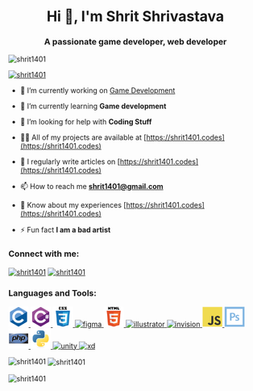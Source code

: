 <h1 align="center">Hi 👋, I'm Shrit Shrivastava</h1>
<h3 align="center">A passionate game developer, web developer</h3>

<p align="left"> <img src="https://komarev.com/ghpvc/?username=shrit1401&label=Profile%20views&color=0e75b6&style=flat" alt="shrit1401" /> </p>

<p align="left"> <a href="https://github.com/ryo-ma/github-profile-trophy"><img src="https://github-profile-trophy.vercel.app/?username=shrit1401&theme=alduin" alt="shrit1401" /></a> </p>

- 🔭 I’m currently working on [Game Development](https://shrit1401.itch.io/)

- 🌱 I’m currently learning **Game development**

- 🤝 I’m looking for help with **Coding Stuff**

- 👨‍💻 All of my projects are available at [https://shrit1401.codes](https://shrit1401.codes)

- 📝 I regularly write articles on [https://shrit1401.codes](https://shrit1401.codes)

- 📫 How to reach me **shrit1401@gmail.com**

- 📄 Know about my experiences [https://shrit1401.codes](https://shrit1401.codes)

- ⚡ Fun fact **I am a bad artist**

<h3 align="left">Connect with me:</h3>
<p align="left">
<a href="https://instagram.com/shrit1401" target="blank"><img align="center" src="https://raw.githubusercontent.com/rahuldkjain/github-profile-readme-generator/master/src/images/icons/Social/instagram.svg" alt="shrit1401" height="30" width="40" /></a>
<a href="https://dribbble.com/shrit1401" target="blank"><img align="center" src="https://raw.githubusercontent.com/rahuldkjain/github-profile-readme-generator/master/src/images/icons/Social/dribbble.svg" alt="shrit1401" height="30" width="40" /></a>
</p>

<h3 align="left">Languages and Tools:</h3>
<p align="left"> <a href="https://www.cprogramming.com/" target="_blank" rel="noreferrer"> <img src="https://raw.githubusercontent.com/devicons/devicon/master/icons/c/c-original.svg" alt="c" width="40" height="40"/> </a> <a href="https://www.w3schools.com/cs/" target="_blank" rel="noreferrer"> <img src="https://raw.githubusercontent.com/devicons/devicon/master/icons/csharp/csharp-original.svg" alt="csharp" width="40" height="40"/> </a> <a href="https://www.w3schools.com/css/" target="_blank" rel="noreferrer"> <img src="https://raw.githubusercontent.com/devicons/devicon/master/icons/css3/css3-original-wordmark.svg" alt="css3" width="40" height="40"/> </a> <a href="https://www.figma.com/" target="_blank" rel="noreferrer"> <img src="https://www.vectorlogo.zone/logos/figma/figma-icon.svg" alt="figma" width="40" height="40"/> </a> <a href="https://www.w3.org/html/" target="_blank" rel="noreferrer"> <img src="https://raw.githubusercontent.com/devicons/devicon/master/icons/html5/html5-original-wordmark.svg" alt="html5" width="40" height="40"/> </a> <a href="https://www.adobe.com/in/products/illustrator.html" target="_blank" rel="noreferrer"> <img src="https://www.vectorlogo.zone/logos/adobe_illustrator/adobe_illustrator-icon.svg" alt="illustrator" width="40" height="40"/> </a> <a href="https://www.invisionapp.com/" target="_blank" rel="noreferrer"> <img src="https://www.vectorlogo.zone/logos/invisionapp/invisionapp-icon.svg" alt="invision" width="40" height="40"/> </a> <a href="https://developer.mozilla.org/en-US/docs/Web/JavaScript" target="_blank" rel="noreferrer"> <img src="https://raw.githubusercontent.com/devicons/devicon/master/icons/javascript/javascript-original.svg" alt="javascript" width="40" height="40"/> </a> <a href="https://www.photoshop.com/en" target="_blank" rel="noreferrer"> <img src="https://raw.githubusercontent.com/devicons/devicon/master/icons/photoshop/photoshop-line.svg" alt="photoshop" width="40" height="40"/> </a> <a href="https://www.php.net" target="_blank" rel="noreferrer"> <img src="https://raw.githubusercontent.com/devicons/devicon/master/icons/php/php-original.svg" alt="php" width="40" height="40"/> </a> <a href="https://www.python.org" target="_blank" rel="noreferrer"> <img src="https://raw.githubusercontent.com/devicons/devicon/master/icons/python/python-original.svg" alt="python" width="40" height="40"/> </a> <a href="https://unity.com/" target="_blank" rel="noreferrer"> <img src="https://www.vectorlogo.zone/logos/unity3d/unity3d-icon.svg" alt="unity" width="40" height="40"/> </a> <a href="https://www.adobe.com/products/xd.html" target="_blank" rel="noreferrer"> <img src="https://cdn.worldvectorlogo.com/logos/adobe-xd.svg" alt="xd" width="40" height="40"/> </a> </p>

<p><img align="left" src="https://github-readme-stats.vercel.app/api/top-langs?username=shrit1401&show_icons=true&locale=en&layout=compact" alt="shrit1401" /></p>

<p>&nbsp;<img align="center" src="https://github-readme-stats.vercel.app/api?username=shrit1401&show_icons=true&locale=en" alt="shrit1401" /></p>

<p><img align="center" src="https://github-readme-streak-stats.herokuapp.com/?user=shrit1401&" alt="shrit1401" /></p>
